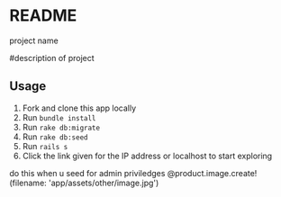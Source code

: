 # README

project name

 #description of project

## Usage

 1. Fork and clone this app locally
 2. Run `bundle install`
 3. Run `rake db:migrate`
 4. Run `rake db:seed`
 5. Run `rails s`
 6. Click the link given for the IP address or localhost to start exploring

 do this when u seed for admin priviledges  @product.image.create!(filename: 'app/assets/other/image.jpg')
